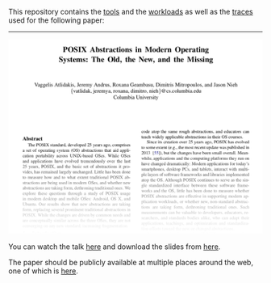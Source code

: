 This repository contains the [tools](https://github.com/columbia/libtrack/tree/master/libtrack)
and the [workloads](https://github.com/columbia/libtrack/tree/master/workloads) as well as
the [traces](https://github.com/columbia/libtrack/tree/master/traces) used for the following paper:

---


[![POSIX abstractions in Modern Operating Systems](https://github.com/columbia/libtrack/blob/master/paper.png)](http://www.cs.columbia.edu/~vatlidak/resources/POSIXpaper.pdf)

You can watch the talk [here](https://www.youtube.com/watch?v=3ZyUNlpCpCA) and download the slides from [here](http://www.cs.columbia.edu/~vatlidak/POSIXprez.pdf).

The paper should be publicly available at multiple places around the web, one
of which is [here](http://www.cs.columbia.edu/~vatlidak/POSIXpaper.pdf).
